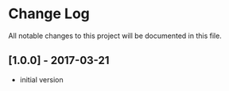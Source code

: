 # Change Log
All notable changes to this project will be documented in this file.

## [1.0.0] - 2017-03-21

- initial version